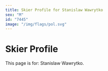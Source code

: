 ```yaml
---
title: Skier Profile for Stanislaw Wawrytko
sex: "M"
id: "7445"
image: "/img/flags/pol.svg" 
---
```


# Skier Profile

This page is for: Stanislaw Wawrytko.
    